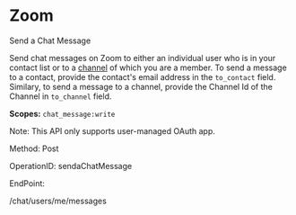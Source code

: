 #     Zoom


Send a Chat Message

Send chat messages on Zoom to either an individual user who is in your contact list or to a [channel](https://support.zoom.us/hc/en-us/articles/200912909-Getting-Started-With-Channels-Group-Messaging-) of which you are a member. To send a message to a contact, provide the contact's email address in the `to_contact` field. Similary, to send a message to a channel, provide the Channel Id of the Channel in `to_channel` field.

**Scopes:** `chat_message:write`
  

 Note: This API only supports user-managed
	OAuth app.


Method: Post

OperationID: sendaChatMessage

EndPoint:

/chat/users/me/messages
